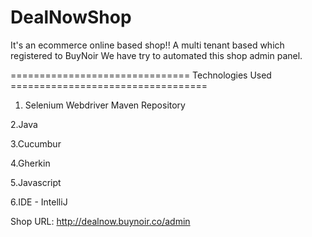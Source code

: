 # DealNowShop
It's an ecommerce online based shop!! 
A multi tenant based which registered to BuyNoir
We have try to automated this shop admin panel. 

=============================== Technologies Used ==================================

1. Selenium Webdriver Maven Repository

2.Java

3.Cucumbur 

4.Gherkin 

5.Javascript

6.IDE - IntelliJ

Shop URL: http://dealnow.buynoir.co/admin
